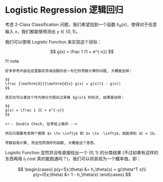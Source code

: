 # Logistic Regression 逻辑回归

考虑 2-Class Classification 问题，我们希望找到一个函数 $h_\theta(x)$，使得对于任意输入 $x$，我们都能够预测出 $y \in \{0, 1\}$。

我们可以使用 Logistic Function 来实现这个目标：

$$
g(x) = \frac 1 {1 + e^{-x}}
$$

!!! note

    好多参考内容在这里喜欢添油加醋的说一句它的导数计算的问题, 大概是这样:

    $$
    \frac {\mathrm{d}}{\mathrm{d}x} g(x) = g(x)(1 - g(x))
    $$

    其实也可以拿这个作为微分方程反过来推 $g(x)$ 的形式, 结果是这样:

    $$
    g(x) = \frac 1 {C + e^{-x}}
    $$

    <!-- Double Check, 在草纸上推的 -->

    然后只需要考虑两个极限 $x \to \infty$ 和 $x \to -\infty$，就能得到 $C = 1$。

    导数容易计算, 而且性质很好的函数, 大概是这个意思。

Logistic Function 显然并没有直接给出一个 $\{0,1\}$ 的分类结果 (不过如果有这样的东西再用 $l_1$ cost 真的能跑通吗？)，我们可以将其视为一个概率值，即：

$$
\begin{cases}
p(y=1|x;\theta) &= h_\theta(x) = g(\theta^T x)\\
p(y=0|x;\theta) &= 1 - h_\theta(x)
\end{cases}
$$

